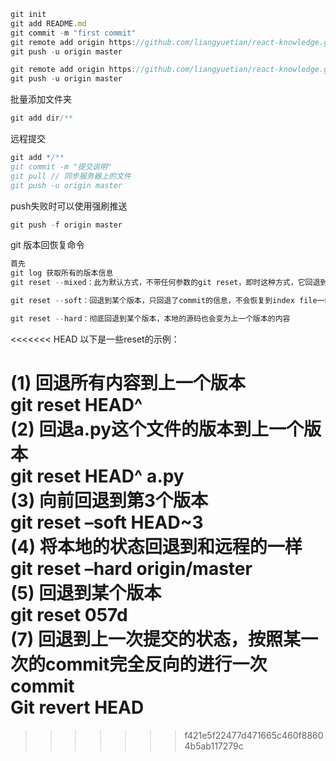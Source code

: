 ```js
git init
git add README.md
git commit -m "first commit"
git remote add origin https://github.com/liangyuetian/react-knowledge.git
git push -u origin master
```


```js
git remote add origin https://github.com/liangyuetian/react-knowledge.git
git push -u origin master
```

批量添加文件夹
```js
git add dir/**
```
远程提交
```js
git add */**
git commit -m "提交说明"
git pull // 同步服务器上的文件
git push -u origin master

```

push失败时可以使用强刷推送
```js
git push -f origin master
```

git 版本回恢复命令
```js
首先
git log 获取所有的版本信息
git reset --mixed：此为默认方式，不带任何参数的git reset，即时这种方式，它回退到某个版本，只保留源码，回退commit和index信息

git reset --soft：回退到某个版本，只回退了commit的信息，不会恢复到index file一级。如果还要提交，直接commit即可

git reset --hard：彻底回退到某个版本，本地的源码也会变为上一个版本的内容
```
<<<<<<< HEAD
以下是一些reset的示例：

(1) 回退所有内容到上一个版本  
git reset HEAD^  
(2) 回退a.py这个文件的版本到上一个版本  
git reset HEAD^ a.py  
(3) 向前回退到第3个版本  
git reset –soft HEAD~3  
(4) 将本地的状态回退到和远程的一样  
git reset –hard origin/master  
(5) 回退到某个版本  
git reset 057d  
(7) 回退到上一次提交的状态，按照某一次的commit完全反向的进行一次commit  
Git revert HEAD
=======
>>>>>>> f421e5f22477d471665c460f88604b5ab117279c
